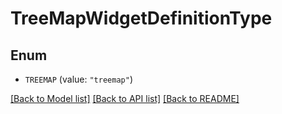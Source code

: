 # TreeMapWidgetDefinitionType

## Enum

- `TREEMAP` (value: `"treemap"`)

[[Back to Model list]](../README.md#documentation-for-models) [[Back to API list]](../README.md#documentation-for-api-endpoints) [[Back to README]](../README.md)
